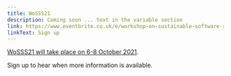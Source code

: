 ```yaml
---
title: WoSSS21
description: Coming soon ... text in the variable section
link: https://www.eventbrite.co.uk/e/workshop-on-sustainable-software-sustainability-2021-wosss21-wosss21-tickets-165250271009
linkText: Sign up
---
```

[WoSSS21 will take place on 6-8 October 2021](/wosss21-home).

Sign up to hear when more information is available.
